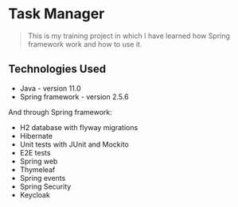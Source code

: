 # Task Manager
> This is my training project in which I have learned how Spring framework work and how to use it.

## Technologies Used
- Java - version 11.0
- Spring framework - version 2.5.6

And through Spring framework:
- H2 database with flyway migrations
- Hibernate
- Unit tests with JUnit and Mockito
- E2E tests
- Spring web
- Thymeleaf
- Spring events
- Spring Security
- Keycloak
